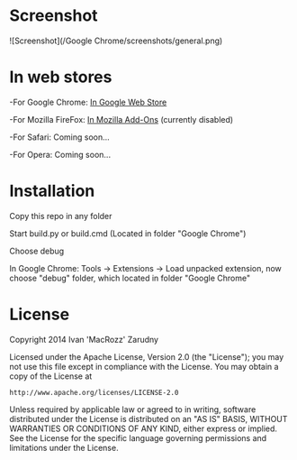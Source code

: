 # Screenshot
![Screenshot](/Google Chrome/screenshots/general.png)
# In web stores
-For Google Chrome:
	[In Google Web Store]

-For Mozilla FireFox:
	[In Mozilla Add-Ons] (currently disabled)
	
-For Safari:
	Coming soon...
	
-For Opera:
	Coming soon...

# Installation
Copy this repo in any folder

Start build.py or build.cmd (Located in folder "Google Chrome")

Choose debug

In Google Chrome: Tools -> Extensions -> Load unpacked extension, now choose "debug" folder, which located in folder "Google Chrome"

# License
Copyright 2014 Ivan 'MacRozz' Zarudny

Licensed under the Apache License, Version 2.0 (the "License");
you may not use this file except in compliance with the License.
You may obtain a copy of the License at

	http://www.apache.org/licenses/LICENSE-2.0

Unless required by applicable law or agreed to in writing, software
distributed under the License is distributed on an "AS IS" BASIS,
WITHOUT WARRANTIES OR CONDITIONS OF ANY KIND, either express or implied.
See the License for the specific language governing permissions and
limitations under the License.

[In Google Web Store]: <http://bit.ly/TwitchNotifer>
[In Mozilla Add-Ons]: <http://bit.ly/TwitchTVfox>
